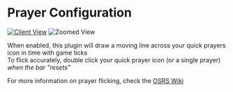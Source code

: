 # Prayer Configuration

[![Client View](https://thumbs.gfycat.com/DisgustingObeseAmethystgemclam-size_restricted.gif)](https://gfycat.com/DisgustingObeseAmethystgemclam)
![Zoomed View](https://thumbs.gfycat.com/ShrillSlushyArrowworm-size_restricted.gif)

When enabled, this plugin will draw a moving line across your quick prayers icon in time with game ticks  
To flick accurately, double click your quick prayer icon (or a single prayer) _when the bar "resets"_  
 
For more information on prayer flicking, check the [OSRS Wiki](http://oldschoolrunescape.wikia.com/wiki/Prayer#Prayer_flicking)